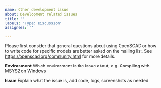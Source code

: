 ```yaml
---
name: Other development issue
about: Development related issues
title: ''
labels: 'Type: Discussion'
assignees: ''

---
```


Please first consider that general questions about using OpenSCAD or how to write code for specific models are better asked on the mailing list. See https://openscad.org/community.html for more details.

**Environment**
Which environment is the issue about, e.g. Compiling with MSYS2 on Windows

**Issue**
Explain what the issue is, add code, logs, screenshots as needed
